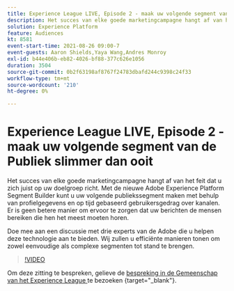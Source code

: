 ```yaml
---
title: Experience League LIVE, Episode 2 - maak uw volgende segment van de Publiek slimmer dan ooit
description: Het succes van elke goede marketingcampagne hangt af van het feit dat u zich juist op uw doelgroep richt. Met de nieuwe Adobe Experience Platform Segment Builder kunt u uw volgende publiekssegment maken met behulp van profielgegevens en op tijd gebaseerd gebruikersgedrag over kanalen. Er is geen betere manier om ervoor te zorgen dat uw berichten de mensen bereiken die hen het meest moeten horen. Doe mee aan een discussie met drie experts van de Adobe die u helpen deze technologie aan te bieden. Wij zullen u efficiënte manieren tonen om zowel eenvoudige als complexe segmenten tot stand te brengen.
solution: Experience Platform
feature: Audiences
kt: 8581
event-start-time: 2021-08-26 09:00-7
event-guests: Aaron Shields,Yaya Wang,Andres Monroy
exl-id: b44e406b-eb82-4026-bf88-377c626e1056
duration: 3504
source-git-commit: 0b2f63198af8767f24783dbafd244c9398c24f33
workflow-type: tm+mt
source-wordcount: '210'
ht-degree: 0%

---
```


# Experience League LIVE, Episode 2 - maak uw volgende segment van de Publiek slimmer dan ooit

Het succes van elke goede marketingcampagne hangt af van het feit dat u zich juist op uw doelgroep richt. Met de nieuwe Adobe Experience Platform Segment Builder kunt u uw volgende publiekssegment maken met behulp van profielgegevens en op tijd gebaseerd gebruikersgedrag over kanalen. Er is geen betere manier om ervoor te zorgen dat uw berichten de mensen bereiken die hen het meest moeten horen.

Doe mee aan een discussie met drie experts van de Adobe die u helpen deze technologie aan te bieden. Wij zullen u efficiënte manieren tonen om zowel eenvoudige als complexe segmenten tot stand te brengen.

>[!VIDEO](https://video.tv.adobe.com/v/336422/?quality=12&learn=on)

Om deze zitting te bespreken, gelieve de [ bespreking in de Gemeenschap van het Experience League ](https://experienceleaguecommunities.adobe.com/t5/adobe-experience-platform/questions-and-discussion-for-experience-league-live-ep-2-make/m-p/420645#M68) te bezoeken {target="_blank"}.


